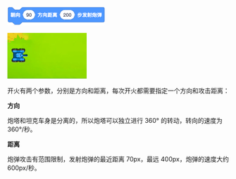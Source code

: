 ![](../_media/fire.png "开火")

![](../_media/fire.gif)

<!-- slide:break-40 -->

开火有两个参数，分别是方向和距离，每次开火都需要指定一个方向和攻击距离：

**方向**

炮塔和坦克车身是分离的，所以炮塔可以独立进行 360° 的转动，转向的速度为 360°/秒。

**距离**

炮弹攻击有范围限制，发射炮弹的最近距离 70px，最远 400px，炮弹的速度大约 600px/秒。
